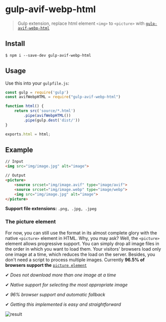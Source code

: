 # gulp-avif-webp-html

> Gulp extension, replace html element `<img>` to `<picture>` with [`gulp-avif-webp-html`](https://github.com/powerrampage/gulp-avif-webp-html)

## Install

```
$ npm i --save-dev gulp-avif-webp-html 
```


## Usage

Use this into your `gulpfile.js`:

```js
const gulp = require('gulp')
const avifWebpHTML = require("gulp-avif-webp-html")

function html() {
    return src('source/*.html')
        .pipe(avifWebpHTML())
        .pipe(gulp.dest('dist/'))
}

exports.html = html;
```

## Example

```html
// Input
<img src="img/image.jpg" alt="image">
```
```html
// Output
<picture>
    <source srcset="img/image.avif" type="image/avif">
    <source srcset="img/image.webp" type="image/webp">
    <img src="img/image.jpg" alt="image">
</picture>
```

**Support file extensions:**  `.png, .jpg, .jpeg`

### The picture element
For now, you can still use the format in its almost complete glory with the native `<picture>` element in HTML. Why, you may ask? Well, the `<picture>` element allows progressive support. You can simply drop all image files in the order in which you want to load them. Your visitors' browsers load only one image at a time, which reduces the load on the server. Besides, you don't need a script to process multiple images.
Currently **96.5% of browsers support the** [`picture element`](https://caniuse.com/?search=picture)

✔ *Does not download more than one image at a time*

✔ *Native support for selecting the most appropriate image*

✔ *96% browser support and automatic fallback*

✔ *Getting this implemented is easy and straightforward*


<img src="https://raw.githubusercontent.com/powerrampage/Test-Avif/main/avif-result.png" alt="result" />
